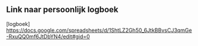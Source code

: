 ## Link naar persoonlijk logboek ##
[logboek]
https://docs.google.com/spreadsheets/d/1ShtLZ2Gh50_6JtkBBvsCJ3qmGe-RxuQQ0mf6JtDbYN4/edit#gid=0
